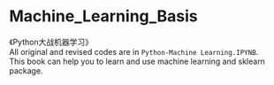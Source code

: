 # Machine_Learning_Basis
《Python大战机器学习》<br>
All original and revised codes are in `Python-Machine Learning.IPYNB`.<br>
This book can help you to learn and use machine learning and sklearn package. <br>

